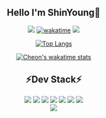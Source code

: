 <div align="center">
 
## Hello I'm ShinYoung:wave:
<p align="center">
 
<a href="https://hits.seeyoufarm.com"><img src="https://hits.seeyoufarm.com/api/count/incr/badge.svg?url=https%3A%2F%2Fgithub.com%2FAssembleCat&count_bg=%232B42B2&title_bg=%23090909&icon=&icon_color=%23E7E7E7&title=hits&edge_flat=false"/></a>
[![wakatime](https://wakatime.com/badge/user/5bbff8ea-b399-473c-ba94-aadf52c3461d.svg)](https://wakatime.com/@5bbff8ea-b399-473c-ba94-aadf52c3461d)
<a href="https://recondite-orange-10c.notion.site/3a99a04b7ec94ff695a87ffa616201bf"><img src="https://hits.seeyoufarm.com/api/count/incr/badge.svg?url=https%3A%2F%2Frecondite-orange-10c.notion.site%2F3a99a04b7ec94ff695a87ffa616201bf&count_bg=%23B125EA&title_bg=%23555555&icon=&icon_color=%23E7E7E7&title=CV&edge_flat=false"/></a>

</p>

[![Top Langs](https://github-readme-stats.vercel.app/api/top-langs/?username=AssembleCat&langs_count=8&layout=compact&card_width=495&count_private=true&show_icons=true&title_color=ffab73&text_color=fffecf&icon_color=ffab73&bg_color=433647&hide=html,Cmake)](https://github.com/anuraghazra/github-readme-stats)
 
[![Cheon's wakatime stats](https://github-readme-stats.vercel.app/api/wakatime?username=Cheon&layout=compact&langs_count=8&range=all_time&show_icons=true&title_color=ffab73&text_color=fffecf&icon_color=ffab73&bg_color=433647)](https://github.com/anuraghazra/github-readme-stats)
 
## ⚡Dev Stack⚡
 <div>
  <img src="https://img.shields.io/badge/Spring-6DB33F?style=flat-square&logo=Spring&logoColor=white"/>
  <img src="https://img.shields.io/badge/Kotlin-7F52FF?style=flat-square&logo=Kotlin&logoColor=white"/>
  <img src="https://img.shields.io/badge/React-00AFF0?style=flat-square&logo=React&logoColor=white"/>
  <img src="https://img.shields.io/badge/TypeScript-3178C6?style=flat-square&logo=TypeScript&logoColor=white"/>
  <img src="https://img.shields.io/badge/Gradle-02303A?style=flat-square&logo=Gradle&logoColor=white"/>
  <img src="https://img.shields.io/badge/Docker-2496ED?style=flat-square&logo=Docker&logoColor=white"/>
  <img src="https://img.shields.io/badge/Prometheus-E6522C?style=flat-square&logo=Prometheus&logoColor=white"/>
 </div>
 <div>
    <a href="https://recondite-orange-10c.notion.site/In-My-Brain-6048496dc81b453aa9aeee5ab859802a" target="_blank"><img src="https://img.shields.io/badge/Come to my Notion Blog!-000000?style=Notion&logo=Notion&logoColor=white"/></a>
 </div>
</div>


